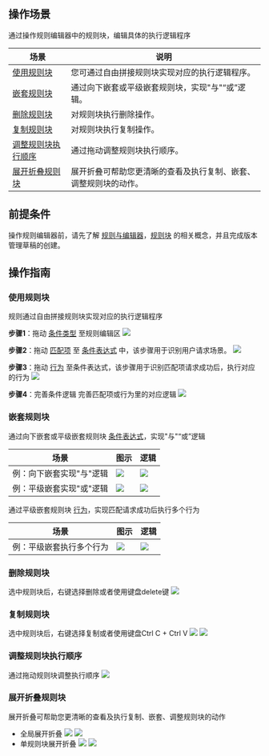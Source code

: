 ## 操作场景
通过操作规则编辑器中的规则块，编辑具体的执行逻辑程序

| 场景                      | 说明                                                         |
| ------------------------- | ------------------------------------------------------------ |
| [使用规则块](#m1)         | 您可通过自由拼接规则块实现对应的执行逻辑程序。               |
| [嵌套规则块](#m2)         | 通过向下嵌套或平级嵌套规则块，实现"与"“或”逻辑。             |
| [删除规则块](#m3)         | 对规则块执行删除操作。                                       |
| [复制规则块](#m4)         | 对规则块执行复制操作。                                       |
| [调整规则块执行顺序](#m5) | 通过拖动调整规则块执行顺序。                                 |
| [展开折叠规则块](#m6)     | 展开折叠可帮助您更清晰的查看及执行复制、嵌套、调整规则块的动作。 |


## 前提条件
操作规则编辑器前，请先了解 [规则与编辑器](https://cloud.tencent.com/document/product/228/74434)，[规则块](https://cloud.tencent.com/document/product/228/74435) 的相关概念，并且完成版本管理草稿的创建。

## 操作指南
[](id:m1)
### 使用规则块
规则通过自由拼接规则块实现对应的执行逻辑程序

**步骤1**：拖动 [条件类型](https://cloud.tencent.com/document/product/228/74435#.E6.9D.A1.E4.BB.B6.E7.B1.BB.E5.9E.8B) 至规则编辑区
![](https://qcloudimg.tencent-cloud.cn/raw/21a52e7cae57c27a6bba58316d15692d.png)

**步骤2**：拖动 [匹配项](https://cloud.tencent.com/document/product/228/74435#.E5.8C.B9.E9.85.8D.E9.A1.B9) 至 [条件表达式](https://cloud.tencent.com/document/product/228/74435#.E6.9D.A1.E4.BB.B6.E8.A1.A8.E8.BE.BE.E5.BC.8F) 中，该步骤用于识别用户请求场景。
![](https://qcloudimg.tencent-cloud.cn/raw/940098101a89fdafb9f7167b58e54fa3.png)

**步骤3**：拖动 [行为](https://cloud.tencent.com/document/product/228/74435#.E8.A1.8C.E4.B8.BA) 至条件表达式，该步骤用于识别匹配项请求成功后，执行对应的行为
![](https://qcloudimg.tencent-cloud.cn/raw/ed2ce3ce6e64aa820fea1de59e28e079.png)

**步骤4**：完善条件逻辑
完善匹配项或行为里的对应逻辑
![](https://qcloudimg.tencent-cloud.cn/raw/10611f8dca2993d9ed5615930f5cd871.png)

[](id:m2)
### 嵌套规则块
通过向下嵌套或平级嵌套规则块 [条件表达式](https://cloud.tencent.com/document/product/228/74435#.E6.9D.A1.E4.BB.B6.E8.A1.A8.E8.BE.BE.E5.BC.8F)，实现"与"“或”逻辑

| 场景                     | 图示                                                         | 逻辑                                                         |
| ------------------------ | ------------------------------------------------------------ | ------------------------------------------------------------ |
| 例：向下嵌套实现"与"逻辑 | ![](https://qcloudimg.tencent-cloud.cn/raw/2372d45f2f5e7ec67aa81ca5851512b5.png) | ![](https://qcloudimg.tencent-cloud.cn/raw/2a88da3e49fcb31fc46a02dc78aea8a9.png) |
| 例：平级嵌套实现"或"逻辑 | ![](https://qcloudimg.tencent-cloud.cn/raw/aace1ce492f92018087349451c5c2907.png) | ![](https://qcloudimg.tencent-cloud.cn/raw/168b136ed9fe11376bfd8e152bbf416b.png) |

通过平级嵌套规则块 [行为](https://cloud.tencent.com/document/product/228/74435#.E8.A1.8C.E4.B8.BA)，实现匹配请求成功后执行多个行为

| 场景                     | 图示                                                         | 逻辑                                                         |
| ------------------------ | ------------------------------------------------------------ | ------------------------------------------------------------ |
| 例：平级嵌套执行多个行为 | ![](https://qcloudimg.tencent-cloud.cn/raw/d1b6055081e95ad4094dd912cbcc615b.png) | ![](https://qcloudimg.tencent-cloud.cn/raw/af9b07a14a262c7aa3b9c2e39ee73bb1.png) |

[](id:m3)
### 删除规则块
选中规则块后，右键选择删除或者使用键盘delete键
![](https://qcloudimg.tencent-cloud.cn/raw/7bcd6825100eb7a51548895fa2e9c3aa.png)

[](id:m4)
### 复制规则块
选中规则块后，右键选择复制或者使用键盘Ctrl C + Ctrl V
![](https://qcloudimg.tencent-cloud.cn/raw/98aa5933e0f0e85f1ee78cb5d82bf302.png)
![](https://qcloudimg.tencent-cloud.cn/raw/b59691950e2ac25cd13616d38f60ef6d.png)


[](id:m5)
### 调整规则块执行顺序
通过拖动规则块调整执行顺序
![](https://qcloudimg.tencent-cloud.cn/raw/d73df58e0a3a3bfa5e9affb8ef4b0b1a.png)

[](id:m6)
### 展开折叠规则块
展开折叠可帮助您更清晰的查看及执行复制、嵌套、调整规则块的动作
- 全局展开折叠
![](https://qcloudimg.tencent-cloud.cn/raw/c5d7a990021f1e3311293593fa6c9469.png)
![](https://qcloudimg.tencent-cloud.cn/raw/9f35773025771033dc7d9dd6073aae8c.png)
- 单规则块展开折叠
![](https://qcloudimg.tencent-cloud.cn/raw/5de614bdb8b5b026868ed089acdbe321.png)
![](https://qcloudimg.tencent-cloud.cn/raw/6fa0531a95d76cb9be971146f2bb2737.png)
